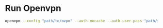 # Run Openvpn

```bash
openvpn --config "path/to/ovpn" --auth-nocache --auth-user-pass "path/to/pass"
```
